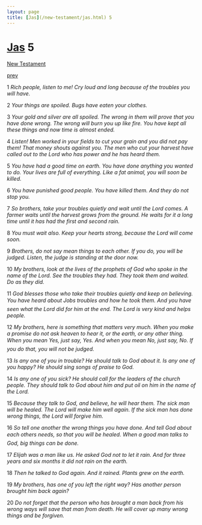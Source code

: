 ```yaml
---
layout: page
title: [Jas](/new-testament/jas.html) 5
---
```


# [Jas](/new-testament/jas.html) 5

[New Testament](/new-testament.html)


[prev](/new-testament/jas/jas-4.html)

1 _Rich people, listen to me! Cry loud and long because of the troubles you will have._

2 _Your things are spoiled. Bugs have eaten your clothes._

3 _Your gold and silver are all spoiled. The wrong in them will prove that you have done wrong. The wrong will burn you up like fire. You have kept all these things and now time is almost ended._

4 _Listen! Men worked in your fields to cut your grain and you did not pay them! That money shouts against you. The men who cut your harvest have called out to the Lord who has power and he has heard them._

5 _You have had a good time on earth. You have done anything you wanted to do. Your lives are full of everything. Like a fat animal, you will soon be killed._

6 _You have punished good people. You have killed them. And they do not stop you._

7 _So brothers, take your troubles quietly and wait until the Lord comes. A farmer waits until the harvest grows from the ground. He waits for it a long time until it has had the first and second rain._

8 _You must wait also. Keep your hearts strong, because the Lord will come soon._

9 _Brothers, do not say mean things to each other. If you do, you will be judged. Listen, the judge is standing at the door now._

10 _My brothers, look at the lives of the prophets of God who spoke in the name of the Lord.  See the troubles they had. They took them and waited. Do as they did._

11 _God blesses those who take their troubles quietly and keep on believing. You have heard about Jobs troubles and how he took them. And you have seen what the Lord did for him at the end. The Lord is very kind and helps people._

12 _My brothers, here is something that matters very much. When you make a promise do not ask heaven to hear it, or the earth, or any other thing. When you mean Yes, just say,  Yes. And when you mean No, just say, No. If you do that, you will not be judged._

13 _Is any one of you in trouble? He should talk to God about it. Is any one of you happy? He should sing songs of praise to God._

14 _Is any one of you sick? He should call for the leaders of the church people. They should talk to God about him and put oil on him in the name of the Lord._

15 _Because they talk to God, and believe, he will hear them. The sick man will be healed.  The Lord will make him well again. If the sick man has done wrong things, the Lord will forgive him._

16 _So tell one another the wrong things you have done. And tell God about each others needs, so that you will be healed. When a good man talks to God, big things can be done._

17 _Elijah was a man like us. He asked God not to let it rain. And for three years and six months it did not rain on the earth._

18 _Then he talked to God again. And it rained. Plants grew on the earth._

19 _My brothers, has one of you left the right way? Has another person brought him back again?_

20 _Do not forget that the person who has brought a man back from his wrong ways will save that man from death. He will cover up many wrong things and be forgiven._

